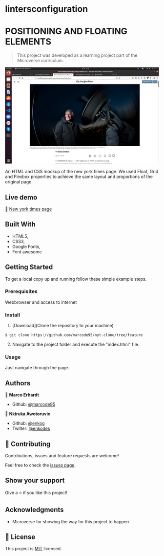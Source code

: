 # lintersconfiguration


# POSITIONING AND FLOATING ELEMENTS

> This project was developed as a learning project part of the Microverse curriculum.

![screenshot](./img/screenshot.png)

An HTML and CSS mockup of the new york times page. We used Float, Grid and Flexbox properties to achieve the same layout and proportions of the original page

## Live demo

🔗 [New york times page](https://rawcdn.githack.com/marcode95/nyt-clone/16af6b1e94b5dd3f19860a25bdb811782c24cce3/index.html)

## Built With

- HTML5,
- CSS3,
- Google Fonts,
- Font awesome


## Getting Started

To get a local copy up and running follow these simple example steps.

### Prerequisites

Webbrowser and access to internet

### Install

1) [Download](Clone the repository to your machine)

```sh
$ git clone https://github.com/marcode95/nyt-clone/tree/feature 
```

2) Navigate to the project folder and execute the "index.html" file.

### Usage

Just navigate through the page.

## Authors

👤 **Marco Erhardt**

- Github: [@marcode95](https://github.com/marcode95)



👤 **Nkiruka Awotoruvie**

- Github: [@enkog](https://github.com/enkog)
- Twitter: [@enkodes](https://twitter.com/enkodes)


## 🤝 Contributing

Contributions, issues and feature requests are welcome!

Feel free to check the [issues page](issues/).

## Show your support

Give a ⭐️ if you like this project!

## Acknowledgments

- Microverse for showing the way for this project to happen

## 📝 License

This project is [MIT](lic.url) licensed.
